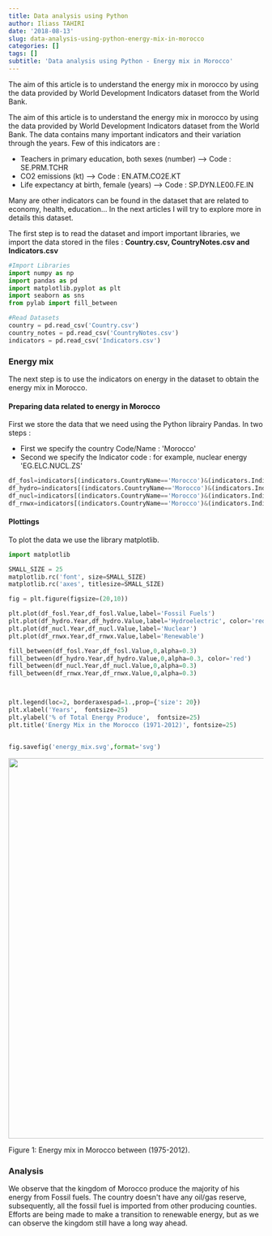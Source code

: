 ```yaml
---
title: Data analysis using Python
author: Iliass TAHIRI
date: '2018-08-13'
slug: data-analysis-using-python-energy-mix-in-morocco
categories: []
tags: []
subtitle: 'Data analysis using Python - Energy mix in Morocco'
---
```

The aim of this article is to understand the energy mix in morocco by using the data provided by World Development Indicators dataset from the World Bank.
<!--more-->

The aim of this article is to understand the energy mix in morocco by using the data provided by World Development Indicators dataset from the World Bank. The data contains many important indicators and their variation through the years. Few of this indicators are :

- Teachers in primary education, both sexes (number) --> Code : SE.PRM.TCHR
- CO2 emissions (kt)                                 --> Code : EN.ATM.CO2E.KT
- Life expectancy at birth, female (years)           --> Code : SP.DYN.LE00.FE.IN

Many are other indicators can be found in the dataset that are related to economy, health, education... In the next articles I will try to explore more in details this dataset.



The first step is to read the dataset and import important libraries, we import the data stored in the files : **Country.csv, CountryNotes.csv and Indicators.csv**


```python
#Import Libraries
import numpy as np
import pandas as pd
import matplotlib.pyplot as plt
import seaborn as sns
from pylab import fill_between

#Read Datasets
country = pd.read_csv('Country.csv')
country_notes = pd.read_csv('CountryNotes.csv')
indicators = pd.read_csv('Indicators.csv')
```

### Energy mix

The next step is to use the indicators on energy in the dataset to obtain the energy mix in Morocco.

#### Preparing data related to energy in Morocco

First we store the data that we need using the Python librairy Pandas. In two steps :

- First we specify the country Code/Name : 'Morocco'
- Second we specify the Indicator code : for example, nuclear energy 'EG.ELC.NUCL.ZS'


```python
df_fosl=indicators[(indicators.CountryName=='Morocco')&(indicators.IndicatorCode=='EG.ELC.FOSL.ZS')]
df_hydro=indicators[(indicators.CountryName=='Morocco')&(indicators.IndicatorCode=='EG.ELC.HYRO.ZS')]
df_nucl=indicators[(indicators.CountryName=='Morocco')&(indicators.IndicatorCode=='EG.ELC.NUCL.ZS')]
df_rnwx=indicators[(indicators.CountryName=='Morocco')&(indicators.IndicatorCode=='EG.ELC.RNWX.ZS')]
```

#### Plottings

To plot the data we use the library matplotlib.

```python
import matplotlib

SMALL_SIZE = 25
matplotlib.rc('font', size=SMALL_SIZE)
matplotlib.rc('axes', titlesize=SMALL_SIZE)

fig = plt.figure(figsize=(20,10))

plt.plot(df_fosl.Year,df_fosl.Value,label='Fossil Fuels')
plt.plot(df_hydro.Year,df_hydro.Value,label='Hydroelectric', color='red')
plt.plot(df_nucl.Year,df_nucl.Value,label='Nuclear')
plt.plot(df_rnwx.Year,df_rnwx.Value,label='Renewable')

fill_between(df_fosl.Year,df_fosl.Value,0,alpha=0.3)
fill_between(df_hydro.Year,df_hydro.Value,0,alpha=0.3, color='red')
fill_between(df_nucl.Year,df_nucl.Value,0,alpha=0.3)
fill_between(df_rnwx.Year,df_rnwx.Value,0,alpha=0.3)



plt.legend(loc=2, borderaxespad=1.,prop={'size': 20})
plt.xlabel('Years',  fontsize=25)
plt.ylabel('% of Total Energy Produce',  fontsize=25)
plt.title('Energy Mix in the Morocco (1971-2012)', fontsize=25)


fig.savefig('energy_mix.svg',format='svg')
```

<div class="figure"><span id="fig:pie"></span>
<img src="energy_mix.png" alt="" width="750" />
<p class="caption">
Figure 1: Energy mix in Morocco between (1975-2012).
</p>
</div>

### Analysis

We observe that the kingdom of Morocco produce the majority of his energy from Fossil fuels. The country doesn't have any oil/gas reserve, subsequently, all the fossil fuel is imported from other producing counties. Efforts are being made to make a transition to renewable energy, but as we can observe the kingdom still have a long way ahead.
